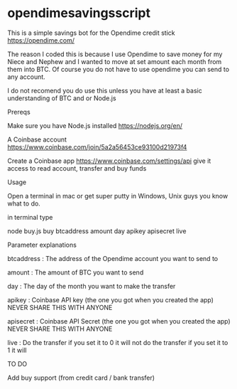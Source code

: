 # opendimesavingsscript

This is a simple savings bot for the Opendime credit stick https://opendime.com/

The reason I coded this is because I use Opendime to save money for my Niece and Nephew and I wanted to move at set amount each month from them into BTC.  Of course you do not have to use opendime you can send to any account.

I do not recomend you do use this unless you have at least a basic understanding of BTC and or Node.js

Prereqs

Make sure you have Node.js installed https://nodejs.org/en/

A Coinbase account https://www.coinbase.com/join/5a2a56453ce93100d21973f4

Create a Coinbase app https://www.coinbase.com/settings/api give it access to read account, transfer and buy funds

Usage

Open a terminal in mac or get super putty in Windows, Unix guys you know what to do.


in terminal type

 node buy.js buy btcaddress amount day apikey apisecret live

 Parameter explanations 

 btcaddress : The address of the Opendime account you want to send to

 amount : The amount of BTC you want to send

 day : The day of the month you want to make the transfer

 apikey : Coinbase API key (the one you got when you created the app) NEVER SHARE THIS WITH ANYONE

 apisecret : Coinbase API Secret (the one you got when you created the app) NEVER SHARE THIS WITH ANYONE

 live : Do the transfer if you set it to 0 it will not do the transfer if you set it to 1 it will

 TO DO

 Add buy support (from credit card / bank transfer)
